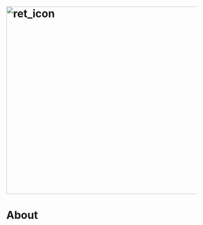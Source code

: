 # <img width="2605" height="496" alt="ret_icon" src="https://github.com/user-attachments/assets/06b4bb29-b889-4170-af9d-568da1478b0a" />
# About
